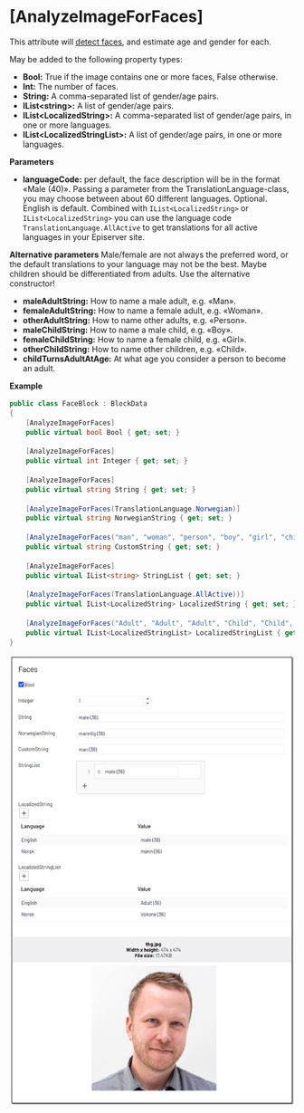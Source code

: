 # [AnalyzeImageForFaces]
This attribute will [detect faces](https://docs.microsoft.com/en-us/azure/cognitive-services/computer-vision/concept-detecting-faces), and estimate age and gender for each.

May be added to the following property types:

- **Bool:** True if the image contains one or more faces, False otherwise.
- **Int:** The number of faces.
- **String:** A comma-separated list of gender/age pairs.
- **IList&lt;string&gt;:** A list of gender/age pairs.
- **IList&lt;LocalizedString&gt;:** A comma-separated list of gender/age pairs, in one or more languages.
- **IList&lt;LocalizedStringList&gt;:** A list of gender/age pairs, in one or more languages.

**Parameters**
- **languageCode:** per default, the face description will be in the format «Male (40)». Passing a parameter from the TranslationLanguage-class, you may choose between about 60 different languages. Optional. English is default. Combined with `IList<LocalizedString>` or `IList<LocalizedString>` you can use the language code `TranslationLanguage.AllActive` to get translations for all active languages in your Episerver site.

**Alternative parameters**
Male/female are not always the preferred word, or the default translations to your language may not be the best. Maybe children should be differentiated from adults. Use the alternative constructor!

- **maleAdultString:** How to name a male adult, e.g. «Man».
- **femaleAdultString:** How to name a female adult, e.g. «Woman».
- **otherAdultString:** How to name other adults, e.g. «Person».
- **maleChildString:** How to name a male child, e.g. «Boy».
- **femaleChildString:** How to name a female child, e.g. «Girl».
- **otherChildString:** How to name other children, e.g. «Child».
- **childTurnsAdultAtAge:** At what age you consider a person to become an adult.

**Example**
``` C#
public class FaceBlock : BlockData
{
    [AnalyzeImageForFaces]
    public virtual bool Bool { get; set; }

    [AnalyzeImageForFaces]
    public virtual int Integer { get; set; }

    [AnalyzeImageForFaces]
    public virtual string String { get; set; }

    [AnalyzeImageForFaces(TranslationLanguage.Norwegian)]
    public virtual string NorwegianString { get; set; }

    [AnalyzeImageForFaces("man", "woman", "person", "boy", "girl", "child", 18)]
    public virtual string CustomString { get; set; }

    [AnalyzeImageForFaces]
    public virtual IList<string> StringList { get; set; }

    [AnalyzeImageForFaces(TranslationLanguage.AllActive))]
    public virtual IList<LocalizedString> LocalizedString { get; set; }

    [AnalyzeImageForFaces("Adult", "Adult", "Adult", "Child", "Child", "Child", 18, TranslationLanguage.AllActive)]
    public virtual IList<LocalizedStringList> LocalizedStringList { get; set; }
}
```
![Faces](./img/Faces.jpg)